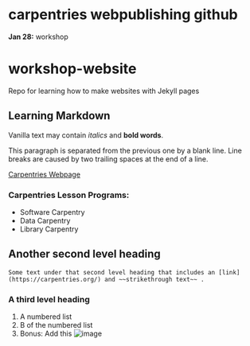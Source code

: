 # carpentries webpublishing github
**Jan 28:** workshop

# workshop-website
Repo for learning how to make websites with Jekyll pages

## Learning Markdown

Vanilla text may contain *italics* and **bold words**.

This paragraph is separated from the previous one by a blank line.
Line breaks
are caused by two trailing spaces at the end of a line.

[Carpentries Webpage](https://carpentries.org/)

### Carpentries Lesson Programs:
- Software Carpentry
- Data Carpentry
- Library Carpentry


##    Another second level heading

    Some text under that second level heading that includes an [link](https://carpentries.org/) and ~~strikethrough text~~ .
    
### A third level heading
1. A numbered list
2. B of the numbered list
3. Bonus: Add this ![image](https://github.com/carpentries/carpentries.org/blob/main/images/TheCarpentries-opengraph.png)

